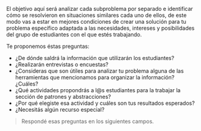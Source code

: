 El objetivo aquí será analizar cada subproblema por separado e identificar cómo se resolvieron en situaciones similares cada uno de ellos, de este modo vas a estar en mejores condiciones de crear una solución para tu problema específico adaptada a las necesidades, intereses y posibilidades del grupo de estudiantes con el que estés trabajando.

Te proponemos éstas preguntas:

* ¿De dónde saldrá la información que utilizarán los estudiantes? 
* ¿Realizarán entrevistas o encuestas? 
* ¿Consideras que son útiles para analizar tu problema alguna de las herramientas que mencionamos para organizar la información? ¿Cuáles?  
* ¿Qué actividades propondrás a l@s estudiantes para la trabajar la sección de patrones y abstracciones?
* ¿Por qué elegiste esa actividad y cuáles son tus resultados esperados?
* ¿Necesitás algún recurso especial?

> Respondé esas preguntas en los siguientes campos.